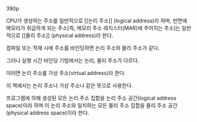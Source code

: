 390p

CPU가 생성하는 주소를 일반적으로 [[논리 주소]] (logical address)라 하며, 반면에 메모리가 취급하게 되는 주소[즉, 메모리 주소 레지스터(MAR)에 주어지는 주소]는 일반적으로 [[물리 주소]] (physical address)라 한다.

컴파일 또는 적재 시에 주소를 바인딩하면 논리 주소와 물리 주소가 같다.

그러나 실행 시간 바인딩 기법에서는 논리, 물리 주소가 다르다.

이러면 논리 주소를 가상 주소(virtual address)라 한다.

이 책에서는 논리 주소나 가상 주소나 같은 뜻으로 사용한다.

프로그램에 의해 생성된 모든 논리 주소 집합을 논리 주소 공간(logical address space)이라 하며 이 논리 주소와 일치하는 모든 물리 주소 집합을 물리 주소 공간(physical address space)이라 한다.